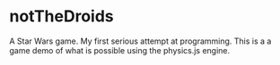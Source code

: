 # notTheDroids
A Star Wars game.
My first serious attempt at programming. 
This is a a game demo of what is possible using the physics.js engine. 
